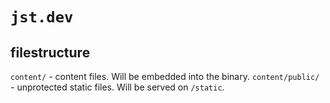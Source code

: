 # `jst.dev`

## filestructure

`content/` - content files. Will be embedded into the binary.
`content/public/` - unprotected static files. Will be served on `/static`.